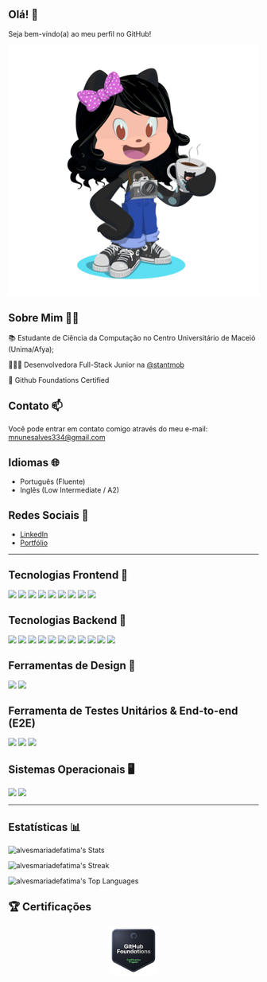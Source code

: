 ## Olá! 👋  
Seja bem-vindo(a) ao meu perfil no GitHub!

<img src="octocat-1750639687942.png" alt="Avatar Github" />

## Sobre Mim 🧑‍💻

<p>📚 Estudante de Ciência da Computação no Centro Universitário de Maceió (Unima/Afya);</p>  
<p>👩🏻‍💻 Desenvolvedora Full-Stack Junior na <a href="https://github.com/stantmob" target="_blank">@stantmob</a></p>
<p>🌟 Github Foundations Certified</p>

## Contato 📫

Você pode entrar em contato comigo através do meu e-mail:  
<a href="mailto:mnunesalves334@gmail.com">mnunesalves334@gmail.com</a>

## Idiomas 🌐

- Português (Fluente)  
- Inglês (Low Intermediate / A2)

## Redes Sociais 📱

- [LinkedIn](https://linkedin.com/in/maria-de-fatima-nunes-alves/)
- [Portfólio](https://my-website-portfolio-two.vercel.app/)

---

## Tecnologias Frontend 🚀

<p align="left">
  <img src="https://img.shields.io/badge/HTML5-E34F26?style=for-the-badge&logo=html5&logoColor=white">
  <img src="https://img.shields.io/badge/CSS3-1572B6?style=for-the-badge&logo=css3&logoColor=white">
  <img src="https://img.shields.io/badge/JavaScript-F7DF1E?style=for-the-badge&logo=javascript&logoColor=black">
  <img src="https://img.shields.io/badge/Tailwind_CSS-38B2AC?style=for-the-badge&logo=tailwind-css&logoColor=white">
  <img src="https://img.shields.io/badge/React-20232A?style=for-the-badge&logo=react&logoColor=61DAFB">
  <img src="https://img.shields.io/badge/Bootstrap-563D7C?style=for-the-badge&logo=bootstrap&logoColor=white">
  <img src="https://img.shields.io/badge/Sass-CC6699?style=for-the-badge&logo=sass&logoColor=white">
  <img src="https://img.shields.io/badge/TypeScript-007ACC?style=for-the-badge&logo=typescript&logoColor=white">
  <img src="https://img.shields.io/badge/Vue.js-35495E?style=for-the-badge&logo=vue.js&logoColor=4FC08D">
</p>

## Tecnologias Backend 🔧

<p align="left">
  <img src="https://img.shields.io/badge/PHP-777BB4?style=for-the-badge&logo=php&logoColor=white">
  <img src="https://img.shields.io/badge/Laravel-FF2D20?style=for-the-badge&logo=laravel&logoColor=white">
  <img src="https://img.shields.io/badge/Node.js-43853D?style=for-the-badge&logo=node.js&logoColor=white">
  <img src="https://img.shields.io/badge/Express.js-404D59?style=for-the-badge">
  <img src="https://img.shields.io/badge/PostgreSQL-316192?style=for-the-badge&logo=postgresql&logoColor=white">
<img src="https://img.shields.io/badge/Ruby%20on%20Rails-D30001.svg?style=for-the-badge&logo=Ruby-on-Rails&logoColor=white">
  <img src="https://img.shields.io/badge/MariaDB-003545?style=for-the-badge&logo=mariadb&logoColor=white">
  <img src="https://img.shields.io/badge/Python-14354C?style=for-the-badge&logo=python&logoColor=white">
  <img src="https://img.shields.io/badge/Django-092E20?style=for-the-badge&logo=django&logoColor=white">
  <img src="https://img.shields.io/badge/Java-ED8B00?style=for-the-badge&logo=openjdk&logoColor=white">
  <img src="https://img.shields.io/badge/GIT-E44C30?style=for-the-badge&logo=git&logoColor=white">
</p>

## Ferramentas de Design 🎨

<p align="left">
  <img src="https://img.shields.io/badge/Canva-%2300C4CC.svg?&style=for-the-badge&logo=Canva&logoColor=white">
  <img src="https://img.shields.io/badge/Figma-F24E1E?style=for-the-badge&logo=figma&logoColor=white">
</p>

## Ferramenta de Testes Unitários & End-to-end (E2E)
<p align="left">
<img src="https://img.shields.io/badge/Jest-C21325.svg?style=for-the-badge&logo=Jest&logoColor=white">
<img src="https://img.shields.io/badge/Cypress-69D3A7.svg?style=for-the-badge&logo=Cypress&logoColor=white">
<img src="https://img.shields.io/badge/Vitest-6E9F18.svg?style=for-the-badge&logo=Vitest&logoColor=white">
</p>

## Sistemas Operacionais 🖥️

<p align="left">
  <img src="https://img.shields.io/badge/Linux-FCC624?style=for-the-badge&logo=linux&logoColor=black">
  <img src="https://img.shields.io/badge/Ubuntu-E95420?style=for-the-badge&logo=ubuntu&logoColor=white">
</p>

---

## Estatísticas 📊

![alvesmariadefatima's Stats](https://github-readme-stats.vercel.app/api?username=alvesmariadefatima&theme=jolly&show_icons=true&hide_border=false&count_private=true)

![alvesmariadefatima's Streak](https://github-readme-streak-stats.herokuapp.com/?user=alvesmariadefatima&theme=jolly&hide_border=false)

![alvesmariadefatima's Top Languages](https://github-readme-stats.vercel.app/api/top-langs/?username=alvesmariadefatima&theme=jolly&show_icons=true&hide_border=false&layout=compact)

<!-- BADGE DESTACADO COM TEXTO LADO A LADO -->
## 🏆 Certificações
<div align="left" style="display: flex; align-items: center; justify-content: center; gap: 20px; margin-bottom: 20px;">
  <!-- Badge com link -->
  <a href="https://www.credly.com/badges/a3051736-5ccb-4ff9-ae74-08122f99a07a/public_url" target="_blank">
    <img src="github-foundations.png" width="100" alt="GitHub Foundations Certified Badge" style="border-radius: 10px;" />
  </a>
</div>
